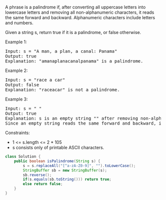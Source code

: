 A phrase is a palindrome if, after converting all uppercase letters into lowercase letters and removing all non-alphanumeric characters, it reads the same forward and backward. Alphanumeric characters include letters and numbers.

Given a string s, return true if it is a palindrome, or false otherwise.



Example 1:
<pre>
Input: s = "A man, a plan, a canal: Panama"
Output: true
Explanation: "amanaplanacanalpanama" is a palindrome.
</pre>
Example 2:
<pre>
Input: s = "race a car"
Output: false
Explanation: "raceacar" is not a palindrome.</pre>
Example 3:
<pre>
Input: s = " "
Output: true
Explanation: s is an empty string "" after removing non-alphanumeric characters.
Since an empty string reads the same forward and backward, it is a palindrome.
</pre>

Constraints:
- 1 <= s.length <= 2 * 105
- s consists only of printable ASCII characters.

```java
class Solution {
    public boolean isPalindrome(String s) {
        s = s.replaceAll("[^a-zA-Z0-9]", "").toLowerCase();
        StringBuffer sb = new StringBuffer(s);
        sb.reverse();
        if(s.equals(sb.toString())) return true;
        else return false;
    }
}
```